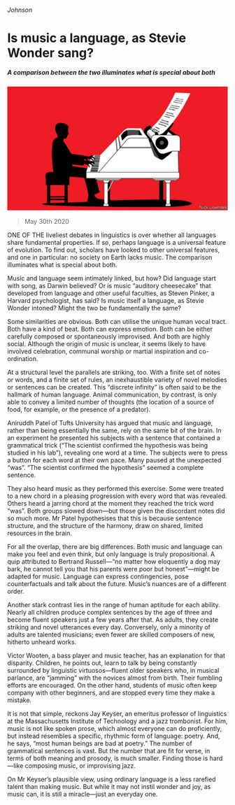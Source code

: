 ###### Johnson

# Is music a language, as Stevie Wonder sang? 

##### A comparison between the two illuminates what is special about both 

![image](images/20200530_BKD001_0.jpg) 

> May 30th 2020 

ONE OF THE liveliest debates in linguistics is over whether all languages share fundamental properties. If so, perhaps language is a universal feature of evolution. To find out, scholars have looked to other universal features, and one in particular: no society on Earth lacks music. The comparison illuminates what is special about both.

Music and language seem intimately linked, but how? Did language start with song, as Darwin believed? Or is music “auditory cheesecake” that developed from language and other useful faculties, as Steven Pinker, a Harvard psychologist, has said? Is music itself a language, as Stevie Wonder intoned? Might the two be fundamentally the same?


Some similarities are obvious. Both can utilise the unique human vocal tract. Both have a kind of beat. Both can express emotion. Both can be either carefully composed or spontaneously improvised. And both are highly social. Although the origin of music is unclear, it seems likely to have involved celebration, communal worship or martial inspiration and co-ordination.

At a structural level the parallels are striking, too. With a finite set of notes or words, and a finite set of rules, an inexhaustible variety of novel melodies or sentences can be created. This “discrete infinity” is often said to be the hallmark of human language. Animal communication, by contrast, is only able to convey a limited number of thoughts (the location of a source of food, for example, or the presence of a predator).

Aniruddh Patel of Tufts University has argued that music and language, rather than being essentially the same, rely on the same bit of the brain. In an experiment he presented his subjects with a sentence that contained a grammatical trick (“The scientist confirmed the hypothesis was being studied in his lab”), revealing one word at a time. The subjects were to press a button for each word at their own pace. Many paused at the unexpected “was”. “The scientist confirmed the hypothesis” seemed a complete sentence.

They also heard music as they performed this exercise. Some were treated to a new chord in a pleasing progression with every word that was revealed. Others heard a jarring chord at the moment they reached the trick word “was”. Both groups slowed down—but those given the discordant notes did so much more. Mr Patel hypothesises that this is because sentence structure, and the structure of the harmony, draw on shared, limited resources in the brain.

For all the overlap, there are big differences. Both music and language can make you feel and even think, but only language is truly propositional. A quip attributed to Bertrand Russell—“no matter how eloquently a dog may bark, he cannot tell you that his parents were poor but honest”—might be adapted for music. Language can express contingencies, pose counterfactuals and talk about the future. Music’s nuances are of a different order.

Another stark contrast lies in the range of human aptitude for each ability. Nearly all children produce complex sentences by the age of three and become fluent speakers just a few years after that. As adults, they create striking and novel utterances every day. Conversely, only a minority of adults are talented musicians; even fewer are skilled composers of new, hitherto unheard works.

Victor Wooten, a bass player and music teacher, has an explanation for that disparity. Children, he points out, learn to talk by being constantly surrounded by linguistic virtuosos—fluent older speakers who, in musical parlance, are “jamming” with the novices almost from birth. Their fumbling efforts are encouraged. On the other hand, students of music often keep company with other beginners, and are stopped every time they make a mistake.

It is not that simple, reckons Jay Keyser, an emeritus professor of linguistics at the Massachusetts Institute of Technology and a jazz trombonist. For him, music is not like spoken prose, which almost everyone can do proficiently, but instead resembles a specific, rhythmic form of language: poetry. And, he says, “most human beings are bad at poetry.” The number of grammatical sentences is vast. But the number that are fit for verse, in terms of both meaning and prosody, is much smaller. Finding those is hard—like composing music, or improvising jazz.

On Mr Keyser’s plausible view, using ordinary language is a less rarefied talent than making music. But while it may not instil wonder and joy, as music can, it is still a miracle—just an everyday one.

